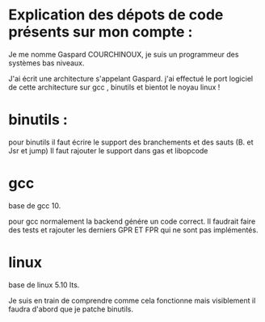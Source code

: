# Explication des dépots de code présents sur mon compte :

Je me nomme Gaspard COURCHINOUX, je suis un programmeur des systèmes bas niveaux. 

J'ai écrit une architecture s'appelant Gaspard. 
j'ai effectué le port logiciel de cette architecture sur gcc , binutils et bientot le noyau linux ! 



# binutils : 



pour binutils il faut écrire le support des branchements et des sauts (B. et Jsr et jump) 
Il faut rajouter le support dans gas et libopcode

# gcc 
base de gcc 10. 

pour gcc normalement la backend génére un code correct. Il faudrait faire des tests et rajouter les derniers GPR ET FPR qui ne sont pas implémentés. 



# linux 

base de linux 5.10 lts. 

Je suis en train de comprendre comme cela fonctionne mais visiblement il faudra d'abord que je patche binutils. 

